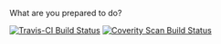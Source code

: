What are you prepared to do?

[![Travis-CI Build Status](https://travis-ci.org/taocp/oops.svg?branch=master)](https://travis-ci.org/taocp/oops)
[![Coverity Scan Build Status](https://scan.coverity.com/projects/11240/badge.svg)](https://scan.coverity.com/projects/taocp-oops)
